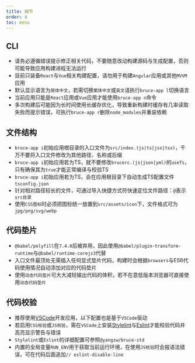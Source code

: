 ```yaml
---
title: 细节
order: 4
toc: menu
---
```


## CLI

- 请务必遵循错误提示修正相关代码，不要随意改动构建源码与生成配置，否则可能导致应用构建进程无法运行
- 目前只装备`React`与`Vue`相关构建配置，请勿用于构建`Angular`应用或其他`MVVM`应用
- 默认显示语言为`简体中文`，若需切换`繁体中文`或`英文`请执行`bruce-app l`切换语言
- 当前应用只能是`React`应用或`Vue`应用才能使用`bruce-app n`命令
- 多次构建后可能因为长时间使用长缓存优化，导致重新构建时缓存有几率读取失败而提示错误，可执行`bruce-app r`删除`node_modules`并重装依赖

## 文件结构

- `bruce-app i`初始应用根目录的入口文件为`src/index.(js|ts|jsx|tsx)`，千万不要将入口文件修改为其他路径、名称或后缀
- `bruce-app i`初始应用若为TS，就不要修改`brucerc.(js|json|yml)`的`useTs`，只有确保其为`true`才能正常编译与校验TS
- `bruce-app i`初始应用若为TS，会在应用根目录下自动生成TS配置文件`tsconfig.json`
- 针对相对路径较长的文件，可通过导入快捷方式符快速定位文件路径：`@`表示`src目录`
- 使用`CSS图标`时必须把图标统一放置到`src/assets/icon`下，文件格式可为`jpg/png/svg/webp`

## 代码垫片

- `@babel/polyfill`在`7.4.0`后被弃用，因此使用`@babel/plugin-transform-runtime`与`@babel/runtime-corejs3`代替
- 入口文件最顶处无需插入任何显式垫片代码，构建时会根据`browsers`与ES6代码使用情况自动添加对应的代码垫片
- 使用`动态代码垫片`可大大减轻输出代码的体积，若不在意低版本浏览器可直接使用`动态代码垫片`

## 代码校验

- 推荐使用[VSCode](https://code.visualstudio.com)开发应用，以下配置也是基于`VSCode`驱动
- 若启用`CSS校验`或`JS校验`，需在`VSCode`上安装[Stylelint](https://marketplace.visualstudio.com/items?itemName=shinnn.stylelint)与[Eslint](https://marketplace.visualstudio.com/items?itemName=dbaeumer.vscode-eslint)才能校验代码并高亮显示警告与错误
- `Stylelint`或`Eslint`的详细配置可参照`@yangzw/bruce-std`
- 内置的全局变量`RUN_ENV`用于获取当前运行环境，在使用`JS校验`时会报语法错误，可在代码后面追加`// eslint-disable-line`